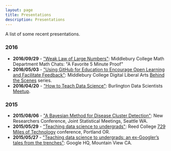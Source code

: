```yaml
---
layout: page
title: Presentations
description: Presentations
---
```


A list of some recent presentations.

### **2016**

* **2016/09/29** - ["Weak Law of Large Numbers"](2016-09-20_WLLN/WLLN.html): Middlebury College Math Department Math Chats: "A Favorite 5 Minute Proof"
* **2016/05/03** - ["Using GitHub for Education to Encourage Open Learning and 
Facilitate Feedback"](2016-05-03_GitHub/GitHub.html): Middlebury College
Digital Liberal Arts [Behind the 
Scenes](http://sites.middlebury.edu/lis/2016/05/02/tomorrow-using-github-for-education-to-encourage-open-learning-and-facilitate-feedback/)
series.
* **2016/04/20** - ["How to Teach Data Science"](2016-04-20_Teaching_Data_Science/Teaching_Data_Science.html): Burlington Data Scientists
[Meetup](http://www.meetup.com/Burlington-Data-Scientists/events/229214994/).



### **2015**

* **2015/08/06** - ["A Bayesian Method for Disease Cluster Detection"](2016-08-06_KIM_NRC.pdf): New Researchers Conference, Joint Statistical Meetings, Seattle WA.
* **2015/05/29** - ["Teaching data science to undergrads"](http://rpubs.com/rudeboybert/SevenTwentyNine_Miles): Reed College [729 Miles of Technology](http://blogs.reed.edu/729-miles-of-tech/) conference, Portland OR.
* **2015/05/27** - ["Teaching data science to undergrads: an ex-Googler’s tales from the trenches"](https://drive.google.com/file/d/0B9OjOeLDujKNa3dQMkMwWEVOM1U/view): Google HQ, Mountain View CA.
